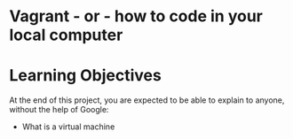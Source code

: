 # Vagrant - or - how to code in your local computer
# Learning Objectives
At the end of this project, you are expected to be able to explain to anyone, without the help of Google:
* What is a virtual machine
